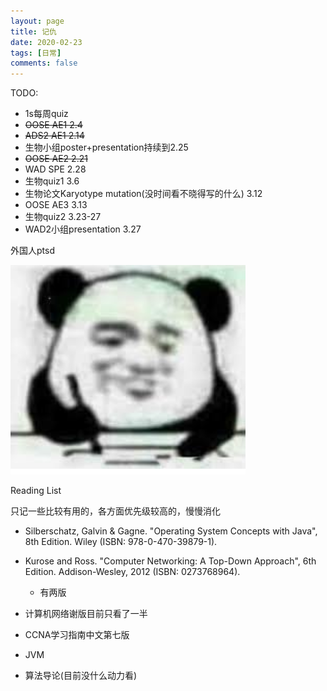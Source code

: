 ```yaml
---
layout: page
title: 记仇
date: 2020-02-23
tags: [日常]
comments: false
---
```


TODO:
- 1s每周quiz
- ~~OOSE AE1 2.4~~
- ~~ADS2 AE1 2.14~~
- 生物小组poster+presentation持续到2.25
- ~~OOSE AE2 2.21~~
- WAD SPE 2.28
- 生物quiz1 3.6
- 生物论文Karyotype mutation(没时间看不晓得写的什么) 3.12
- OOSE AE3 3.13
- 生物quiz2 3.23-27
- WAD2小组presentation 3.27

外国人ptsd

![](/static/2020-02-23-04-01-27.png)

Reading List

只记一些比较有用的，各方面优先级较高的，慢慢消化

- Silberschatz, Galvin & Gagne. "Operating System Concepts with Java", 8th Edition. Wiley (ISBN: 978-0-470-39879-1).

- Kurose and Ross. "Computer Networking: A Top-Down Approach", 6th Edition. Addison-Wesley, 2012 (ISBN: 0273768964).
  - 有两版

- 计算机网络谢版目前只看了一半

- CCNA学习指南中文第七版

- JVM

- 算法导论(目前没什么动力看)